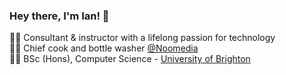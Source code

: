 ### Hey there, I'm Ian! 👋

👨‍🏫 Consultant & instructor with a lifelong passion for technology </br>
👨‍💼 Chief cook and bottle washer [@Noomedia](https://github.com/noomedia/) </br>
👨‍🎓 BSc (Hons), Computer Science - [University of Brighton](https://www.brighton.ac.uk/courses/study/computer-science-bsc-hons.aspx)

<!--
**ianjukes/ianjukes** is a ✨ _special_ ✨ repository because its `README.md` (this file) appears on your GitHub profile.

Here are some ideas to get you started:

- 🔭 I’m currently working on ...
- 🌱 I’m currently learning ...
- 👯 I’m looking to collaborate on ...
- 🤔 I’m looking for help with ...
- 💬 Ask me about ...
- 📫 How to reach me: ...
- 😄 Pronouns: ...
- ⚡ Fun fact: ...
-->
